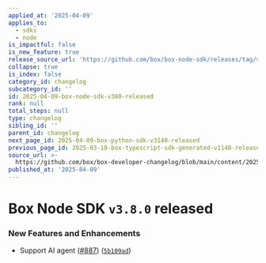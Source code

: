 ```yaml
---
applied_at: '2025-04-09'
applies_to:
  - sdks
  - node
is_impactful: false
is_new_feature: true
release_source_url: 'https://github.com/box/box-node-sdk/releases/tag/v3.8.0'
collapse: true
is_index: false
category_id: changelog
subcategory_id: ''
id: 2025-04-09-box-node-sdk-v380-released
rank: null
total_steps: null
type: changelog
sibling_id: ''
parent_id: changelog
next_page_id: 2025-04-09-box-python-sdk-v3140-released
previous_page_id: 2025-03-18-box-typescript-sdk-generated-v1140-released
source_url: >-
  https://github.com/box/box-developer-changelog/blob/main/content/2025/04-09-box-node-sdk-v380-released.md
published_at: '2025-04-09'
---
```

# Box Node SDK `v3.8.0` released

### New Features and Enhancements

* Support AI agent ([#887][1]) ([`5b109ad`][2])

[1]: https://github.com/box/box-node-sdk/issues/887

[2]: https://github.com/box/box-node-sdk/commit/5b109adbd506510fc83b1c90af13b063ddefab37